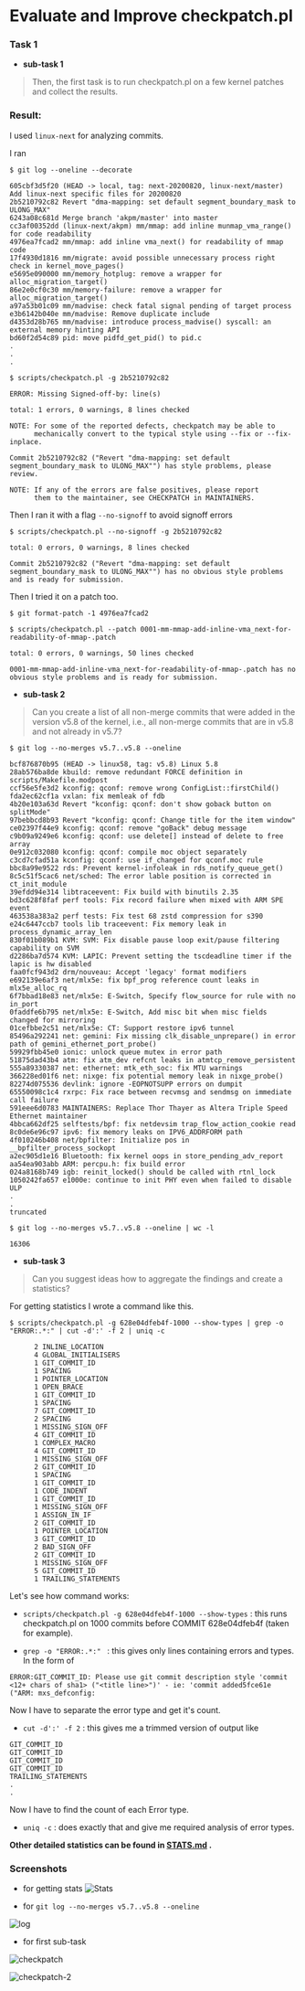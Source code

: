 # Evaluate and Improve checkpatch.pl

### Task 1


* **sub-task 1**
> Then, the first task is to run checkpatch.pl on a few kernel patches and
collect the results.

### Result:

I used `linux-next` for analyzing commits.


I ran 

```shell
$ git log --oneline --decorate

605cbf3d5f20 (HEAD -> local, tag: next-20200820, linux-next/master) Add linux-next specific files for 20200820
2b5210792c82 Revert "dma-mapping: set default segment_boundary_mask to ULONG_MAX"
6243a08c681d Merge branch 'akpm/master' into master
cc3af00352dd (linux-next/akpm) mm/mmap: add inline munmap_vma_range() for code readability
4976ea7fcad2 mm/mmap: add inline vma_next() for readability of mmap code
17f4930d1816 mm/migrate: avoid possible unnecessary process right check in kernel_move_pages()
e5695e090000 mm/memory_hotplug: remove a wrapper for alloc_migration_target()
86e2e0cf0c30 mm/memory-failure: remove a wrapper for alloc_migration_target()
a97a53b01c09 mm/madvise: check fatal signal pending of target process
e3b6142b040e mm/madvise: Remove duplicate include
d4353d28b765 mm/madvise: introduce process_madvise() syscall: an external memory hinting API
bd60f2d54c89 pid: move pidfd_get_pid() to pid.c
.
.
.
```

```shell
$ scripts/checkpatch.pl -g 2b5210792c82

ERROR: Missing Signed-off-by: line(s)

total: 1 errors, 0 warnings, 8 lines checked

NOTE: For some of the reported defects, checkpatch may be able to
      mechanically convert to the typical style using --fix or --fix-inplace.

Commit 2b5210792c82 ("Revert "dma-mapping: set default segment_boundary_mask to ULONG_MAX"") has style problems, please review.

NOTE: If any of the errors are false positives, please report
      them to the maintainer, see CHECKPATCH in MAINTAINERS.
```

Then I ran it with a flag `--no-signoff` to avoid signoff errors 

```shell
$ scripts/checkpatch.pl --no-signoff -g 2b5210792c82

total: 0 errors, 0 warnings, 8 lines checked

Commit 2b5210792c82 ("Revert "dma-mapping: set default segment_boundary_mask to ULONG_MAX"") has no obvious style problems and is ready for submission.
```
Then I tried it on a patch too.

```shell
$ git format-patch -1 4976ea7fcad2

$ scripts/checkpatch.pl --patch 0001-mm-mmap-add-inline-vma_next-for-readability-of-mmap-.patch                                                             

total: 0 errors, 0 warnings, 50 lines checked

0001-mm-mmap-add-inline-vma_next-for-readability-of-mmap-.patch has no obvious style problems and is ready for submission.
```

* **sub-task 2**
> Can you create a list of all non-merge commits that were added in the
version v5.8 of the kernel, i.e., all non-merge commits that are in v5.8
and not already in v5.7?

```shell
$ git log --no-merges v5.7..v5.8 --oneline 

bcf876870b95 (HEAD -> linux58, tag: v5.8) Linux 5.8
28ab576ba8de kbuild: remove redundant FORCE definition in scripts/Makefile.modpost
ccf56e5fe3d2 kconfig: qconf: remove wrong ConfigList::firstChild()
fda2ec62cf1a vxlan: fix memleak of fdb
4b20e103a63d Revert "kconfig: qconf: don't show goback button on splitMode"
97bebbcd8b93 Revert "kconfig: qconf: Change title for the item window"
ce02397f44e9 kconfig: qconf: remove "goBack" debug message
c9b09a9249e6 kconfig: qconf: use delete[] instead of delete to free array
0e912c032080 kconfig: qconf: compile moc object separately
c3cd7cfad51a kconfig: qconf: use if_changed for qconf.moc rule
bbc8a99e9522 rds: Prevent kernel-infoleak in rds_notify_queue_get()
8c5c51f5cac6 net/sched: The error lable position is corrected in ct_init_module
39efdd94e314 libtraceevent: Fix build with binutils 2.35
bd3c628f8faf perf tools: Fix record failure when mixed with ARM SPE event
463538a383a2 perf tests: Fix test 68 zstd compression for s390
e24c6447ccb7 tools lib traceevent: Fix memory leak in process_dynamic_array_len
830f01b089b1 KVM: SVM: Fix disable pause loop exit/pause filtering capability on SVM
d2286ba7d574 KVM: LAPIC: Prevent setting the tscdeadline timer if the lapic is hw disabled
faa0fcf943d2 drm/nouveau: Accept 'legacy' format modifiers
e692139e6af3 net/mlx5e: fix bpf_prog reference count leaks in mlx5e_alloc_rq
6f7bbad18e83 net/mlx5e: E-Switch, Specify flow_source for rule with no in_port
0faddfe6b795 net/mlx5e: E-Switch, Add misc bit when misc fields changed for mirroring
01cefbbe2c51 net/mlx5e: CT: Support restore ipv6 tunnel
85496a292241 net: gemini: Fix missing clk_disable_unprepare() in error path of gemini_ethernet_port_probe()
59929fbb45e0 ionic: unlock queue mutex in error path
51875dad43b4 atm: fix atm_dev refcnt leaks in atmtcp_remove_persistent
555a89330387 net: ethernet: mtk_eth_soc: fix MTU warnings
366228ed01f6 net: nixge: fix potential memory leak in nixge_probe()
82274d075536 devlink: ignore -EOPNOTSUPP errors on dumpit
65550098c1c4 rxrpc: Fix race between recvmsg and sendmsg on immediate call failure
591eee6d0783 MAINTAINERS: Replace Thor Thayer as Altera Triple Speed Ethernet maintainer
4bbca662df25 selftests/bpf: fix netdevsim trap_flow_action_cookie read
8c0de6e96c97 ipv6: fix memory leaks on IPV6_ADDRFORM path
4f010246b408 net/bpfilter: Initialize pos in __bpfilter_process_sockopt
a2ec905d1e16 Bluetooth: fix kernel oops in store_pending_adv_report
aa54ea903abb ARM: percpu.h: fix build error
024a8168b749 igb: reinit_locked() should be called with rtnl_lock
1050242fa657 e1000e: continue to init PHY even when failed to disable ULP
.
.
truncated
```

```shell
$ git log --no-merges v5.7..v5.8 --oneline | wc -l

16306
```

* **sub-task 3**
> Can you suggest ideas how to aggregate the findings and create a
statistics?

For getting statistics I wrote a command like this.

```shell
$ scripts/checkpatch.pl -g 628e04dfeb4f-1000 --show-types | grep -o "ERROR:.*:" | cut -d':' -f 2 | uniq -c

      2 INLINE_LOCATION
      4 GLOBAL_INITIALISERS
      1 GIT_COMMIT_ID
      1 SPACING
      1 POINTER_LOCATION
      1 OPEN_BRACE
      1 GIT_COMMIT_ID
      1 SPACING
      7 GIT_COMMIT_ID
      2 SPACING
      1 MISSING_SIGN_OFF
      4 GIT_COMMIT_ID
      1 COMPLEX_MACRO
      4 GIT_COMMIT_ID
      1 MISSING_SIGN_OFF
      2 GIT_COMMIT_ID
      1 SPACING
      1 GIT_COMMIT_ID
      1 CODE_INDENT
      1 GIT_COMMIT_ID
      1 MISSING_SIGN_OFF
      1 ASSIGN_IN_IF
      2 GIT_COMMIT_ID
      1 POINTER_LOCATION
      3 GIT_COMMIT_ID
      2 BAD_SIGN_OFF
      2 GIT_COMMIT_ID
      1 MISSING_SIGN_OFF
      5 GIT_COMMIT_ID
      1 TRAILING_STATEMENTS

```

Let's see how command works:

* `scripts/checkpatch.pl -g 628e04dfeb4f-1000 --show-types` : this runs checkpatch.pl on 1000 commits before COMMIT 628e04dfeb4f (taken for example).

* `grep -o "ERROR:.*:" ` : this gives only lines containing errors and types. In the form of 

```
ERROR:GIT_COMMIT_ID: Please use git commit description style 'commit <12+ chars of sha1> ("<title line>")' - ie: 'commit added5fce61e ("ARM: mxs_defconfig:
```

Now I have to separate the error type and get it's count.


* `cut -d':' -f 2` : this gives me a trimmed version of output like

```
GIT_COMMIT_ID
GIT_COMMIT_ID
GIT_COMMIT_ID
GIT_COMMIT_ID
TRAILING_STATEMENTS
.
.
```

Now I have to find the count of each Error type.

* `uniq -c` : does exactly that and give me required analysis of error types.

**Other detailed statistics can be found in [STATS.md](./STATS.md) .**

### Screenshots

* for getting stats
![Stats](Images/1.png)

* for `git log --no-merges v5.7..v5.8 --oneline`

![log](Images/2.png)

* for first sub-task

![checkpatch](Images/3.png)

![checkpatch-2](Images/4.png)